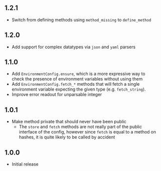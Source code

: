 ## 1.2.1

* Switch from defining methods using `method_missing` to `define_method`

## 1.2.0

* Add support for complex datatypes via `json` and `yaml` parsers

## 1.1.0

* Add `EnvironmentConfig.ensure`, which is a more expressive way to
  check the presence of environment variables without using them
* Add `EnvironmentConfig.fetch_*` methods that will fetch a single
  environment variable expecting the given type (e.g. `fetch_string`).
* Improve error readout for unparsable integer

## 1.0.1

* Make method private that should never have been public
    * The `store` and `fetch` methods are not really part of the public interface
      of the config, however since `fetch` is equal to a method on hashes,
      it is quite likely to be called by accident

## 1.0.0

* Initial release
